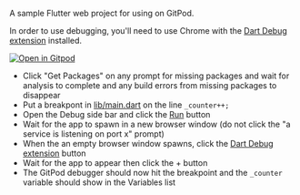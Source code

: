 A sample Flutter web project for using on GitPod.

In order to use debugging, you'll need to use Chrome with the [Dart Debug extension](https://chrome.google.com/webstore/detail/dart-debug-extension/eljbmlghnomdjgdjmbdekegdkbabckhm?hl=en) installed.

[![Open in Gitpod](https://gitpod.io/button/open-in-gitpod.svg)](https://gitpod.io/#https://github.com/OneCricketeer/gitpod-flutter-web) 
- Click "Get Packages" on any prompt for missing packages and wait for analysis to complete and any build errors from missing packages to disappear
- Put a breakpont in [lib/main.dart](lib/main.dart#L56) on the line `_counter++;`
- Open the Debug side bar and click the [Run](command:workbench.action.debug.start) button
- Wait for the app to spawn in a new browser window (do not click the "a service is listening on port x" prompt)
- When the an empty browser window spawns, click the [Dart Debug extension](https://chrome.google.com/webstore/detail/dart-debug-extension/eljbmlghnomdjgdjmbdekegdkbabckhm?hl=en) button
- Wait for the app to appear then click the + button
- The GitPod debugger should now hit the breakpoint and the `_counter` variable should show in the Variables list
